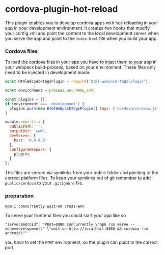 # cordova-plugin-hot-reload

This plugin enables you to develop cordova apps with hot-reloading in your app in your development environment.
It creates two hooks that modify your config.xml and point the content to the local development server when you serve the app and point to the `index.html` file when you build your app.

### Cordova files
To load the cordova files in your app you have to inject them to your app in your webpack build-process, based on your environment.
These files only need to be injected in development mode.
```js
const HtmlWebpackTagsPlugin = require('html-webpack-tags-plugin');

const environment = process.env.NODE_ENV;

const plugins = [];
if (environment === 'development') {
  plugins.push(new HtmlWebpackTagsPlugin({ tags: ['cordova/cordova.js'], append: false }));
}

module.exports = {
  publicPath: '',
  outputDir: 'www',
  devServer: {
    host: '0.0.0.0'
  },
  configureWebpack: {
    plugins
  }
};
```

The files are served via symlinks from your public folder and pointing to the correct platform files.
To keep your symlinks out of git remember to add `public/cordova` to your `.gitignore` file.

### preparation
```
npm i concurrently wait-on cross-env
```

To serve your frontend files you could start your app like so
```
"serve:android": "PORT=8080 concurrently \"npm run serve --mode=development\" \"wait-on http://localhost:8080 && cordova run android\""
```
you *have* to set the `PORT` environment, so the plugin can point to the correct port.
